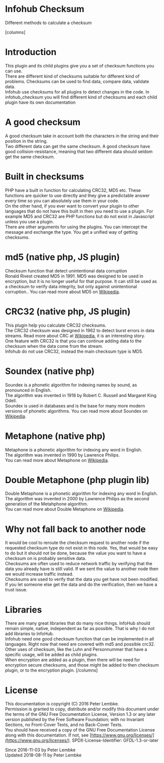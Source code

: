 # Infohub Checksum
Different methods to calculate a checksum  

[columns]
# Introduction
This plugin and its child plugins give you a set of checksum functions you can use.  
There are different kind of checksums suitable for different kind of problems. Checksums can be used to find data, compare data, validate data.  
Infohub use checksums for all plugins to detect changes in the code. In infohub_checksum you will find different kind of checksums and each child plugin have its own documentation  

# A good checksum
A good checksum take in account both the characters in the string and their position in the string.  
Two different data can get the same checksum. A good checksum have good collision-resistance, meaning that two different data should seldom get the same checksum.  

# Built in checksums
PHP have a built in function for calculating CRC32, MD5 etc. These functions are quicker to use directly and they give a predictable answer every time so you can absolutely use them in your code.  
On the other hand, if you ever want to convert your plugin to other languages that do not have this built in then you need to use a plugin. For example MD5 and CRC32 are PHP functions but do not exist in Javascript unless you use a plugin.  
There are other arguments for using the plugins. You can intercept the message and exchange the type. You get a unified way of getting checksums.  

# md5 (native php, JS plugin)
Checksum function that detect unintentional data corruption  
Ronald Rivest created MD5 in 1991. MD5 was designed to be used in encryption, but it is no longer useful for that purpose. It can still be used as a checksum to verify data integrity, but only against unintentional corruption.. You can read more about MD5 on <a href="https://en.wikipedia.org/wiki/MD5" target="_blank">Wikipedia</a>.  

# CRC32 (native php, JS plugin)
This plugin help you calculate CRC32 checksums.  
The CRC32 checksum was designed in 1962 to detect burst errors in data streams. Read more about CRC at <a href="https://en.wikipedia.org/wiki/Cyclic_redundancy_check" target="_blank">Wikipedia</a>, it is an interesting story.  
One feature with CRC32 is that you can continue adding data to the checksum when the data come from the stream.  
Infohub do not use CRC32, instead the main checksum type is MD5.  

# Soundex (native php)
Soundex is a phonetic algorithm for indexing names by sound, as pronounced in English.  
The algorithm was invented in 1918 by  Robert C. Russell and Margaret King Odell.  
Soundex is used in databases and is the base for many more modern versions of phonetic algorithms. You can read more about Soundex on <a href="https://en.wikipedia.org/wiki/Soundex" target="_blank">Wikipedia</a>.  

# Metaphone (native php)
Metaphone is a phonetic algorithm for indexing any word in English.  
The algorithm was invented in 1990 by Lawrence Philips.  
You can read more about Metaphone on <a href="https://en.wikipedia.org/wiki/Metaphone" target="_blank">Wikipedia</a>.  

# Double Metaphone (php plugin lib)
Double Metaphone is a phonetic algorithm for indexing any word in English.  
The algorithm was invented in 2000 by Lawrence Philips as the second generation of the Metahphone algorithm.  
You can read more about Double Metaphone on <a href="https://en.wikipedia.org/wiki/Metaphone" target="_blank">Wikipedia</a>.  

# Why not fall back to another node
It would be cool to reroute the checksum request to another node if the requested checksum type do not exist in this node. Yes, that would be easy to do but it should not be done, because the value you want to have a checksum on is probably sensitive data.  
Checksums are often used to reduce network traffic by verifying that the data you already have is still valid. If we sent the value to another node then we would increase traffic instead.  
Checksums are used to verify that the data you get have not been modified. If you let someone else get the data and do the verification, then we have a trust issue.  

# Libraries
There are many great libraries that do many nice things. InfoHub should remain simple, native, independent as far as possible. That is why I do not add libraries to InfoHub.  
Infohub need one good checksum function that can be implemented in all languages. Right now that need are covered with md5 and possible crc32.  
Other uses of checksum, like the Luhn and Personnummer that have a specific usage, will be added as child plugins.  
When encryption are added as a plugin, then there will be need for encryption secure checksums, and those might be added to then checksum plugin, or to the encryption plugin.
[/columns]

# License
This documentation is copyright (C) 2016 Peter Lembke.  
Permission is granted to copy, distribute and/or modify this document under the terms of the GNU Free Documentation License, Version 1.3 or any later version published by the Free Software Foundation; with no Invariant Sections, no Front-Cover Texts, and no Back-Cover Texts.  
You should have received a copy of the GNU Free Documentation License along with this documentation. If not, see [https://www.gnu.org/licenses/](https://www.gnu.org/licenses/).  SPDX-License-Identifier: GFDL-1.3-or-later  

Since 2016-11-03 by Peter Lembke  
Updated 2018-08-11 by Peter Lembke  
